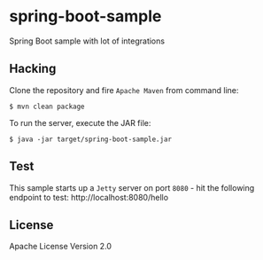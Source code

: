 # spring-boot-sample

Spring Boot sample with lot of integrations

## Hacking

Clone the repository and fire `Apache Maven` from command line:

```
$ mvn clean package
```

To run the server, execute the JAR file:

```
$ java -jar target/spring-boot-sample.jar
```

## Test

This sample starts up a `Jetty` server on port `8080` - hit the following endpoint to test: http://localhost:8080/hello

## License

Apache License Version 2.0
